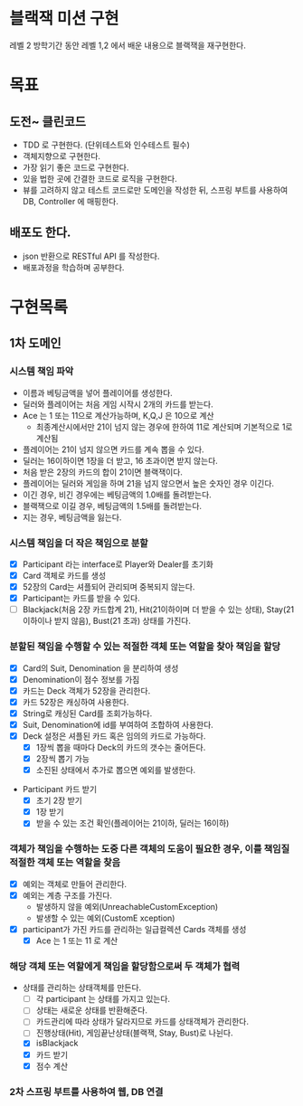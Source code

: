 # 블랙잭 미션 구현
레벨 2 방학기간 동안 레벨 1,2 에서 배운 내용으로 블랙잭을 재구현한다.

# 목표
## 도전~ 클린코드
- TDD 로 구현한다. (단위테스트와 인수테스트 필수)
- 객체지향으로 구현한다.
- 가장 읽기 좋은 코드로 구현한다.
- 있을 법한 곳에 간결한 코드로 로직을 구현한다.
- 뷰를 고려하지 않고 테스트 코드로만 도메인을 작성한 뒤, 스프링 부트를 사용하여 DB, Controller 에 매핑한다.

## 배포도 한다.
- json 반환으로 RESTful API 를 작성한다.
- 배포과정을 학습하며 공부한다.

# 구현목록

## 1차 도메인 
### 시스템 책임 파악
- 이름과 베팅금액을 넣어 플레이어를 생성한다.
- 딜러와 플레이어는 처음 게임 시작시 2개의 카드를 받는다.
- Ace 는 1 또는 11으로 계산가능하며, K,Q,J 은 10으로 계산
    - 최종계산시에서만 21이 넘지 않는 경우에 한하여 11로 계산되며 기본적으로 1로 계산됨
- 플레이어는 21이 넘지 않으면 카드를 계속 뽑을 수 있다.
- 딜러는 16이하이면 1장을 더 받고, 16 초과이면 받지 않는다.
- 처음 받은 2장의 카드의 합이 21이면 블랙잭이다.
- 플레이어는 딜러와 게임을 하며 21을 넘지 않으면서 높은 숫자인 경우 이긴다.
- 이긴 경우, 비긴 경우에는 베팅금액의 1.0배를 돌려받는다.
- 블랙잭으로 이길 경우, 베팅금액의 1.5배를 돌려받는다.
- 지는 경우, 베팅금액을 잃는다.

### 시스템 책임을 더 작은 책임으로 분할
- [x] Participant 라는 interface로 Player와 Dealer를 초기화
- [x] Card 객체로 카드를 생성
- [x] 52장의 Card는 셔플되어 관리되며 중복되지 않는다.
- [x] Participant는 카드를 받을 수 있다.
- [ ] Blackjack(처음 2장 카드합계 21), Hit(21이하이며 더 받을 수 있는 상태), Stay(21이하이나 받지 않음), Bust(21 초과) 상태를 가진다.
### 분할된 책임을 수행할 수 있는 적절한 객체 또는 역할을 찾아 책임을 할당 
- [x] Card의 Suit, Denomination 을 분리하여 생성
- [x] Denomination이 점수 정보를 가짐
- [X] 카드는 Deck 객체가 52장을 관리한다.
- [x] 카드 52장은 캐싱하여 사용한다.
- [x] String로 캐싱된 Card를 조회가능하다.
- [x] Suit, Denomination에 id를 부여하여 조합하여 사용한다.
- [x] Deck 설정은 셔플된 카드 혹은 임의의 카드로 가능하다.
  - [x] 1장씩 뽑을 때마다 Deck의 카드의 갯수는 줄어든다.
  - [x] 2장씩 뽑기 가능
  - [x] 소진된 상태에서 추가로 뽑으면 예외를 발생한다.
- Participant 카드 받기
  - [x] 초기 2장 받기
  - [x] 1장 받기
  - [x] 받을 수 있는 조건 확인(플레이어는 21이하, 딜러는 16이하)

### 객체가 책임을 수행하는 도중 다른 객체의 도움이 필요한 경우, 이를 책임질 적절한 객체 또는 역할을 찾음
- [x] 예외는 객체로 만들어 관리한다.
- [x] 예외는 계층 구조를 가진다. 
    - 발생하지 않을 예외(UnreachableCustomException)
    - 발생할 수 있는 예외(CustomE xception)
- [x] participant가 가진 카드를 관리하는 일급컬렉션 Cards 객체를 생성
    - [x] Ace 는 1 또는 11 로 계산

### 해당 객체 또는 역할에게 책임을 할당함으로써 두 객체가 협력
- 상태를 관리하는 상태객체를 만든다.
  - [ ] 각 participant 는 상태를 가지고 있는다.
  - [ ] 상태는 새로운 상태를 반환해준다.
  - [ ] 카드관리에 따라 상태가 달라지므로 카드를 상태객체가 관리한다.
  - [ ] 진행상태(Hit), 게임끝난상태(블랙잭, Stay, Bust)로 나뉜다.
  - [x] isBlackjack
  - [x] 카드 받기
  - [x] 점수 계산
### 2차 스프링 부트를 사용하여 웹, DB 연결